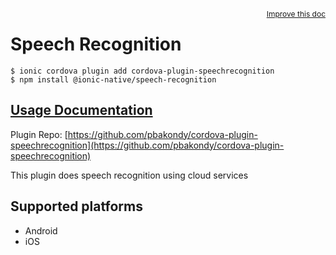 <a style="float:right;font-size:12px;" href="http://github.com/ionic-team/ionic-native/edit/master/src/@ionic-native/plugins/speech-recognition/index.ts#L50">
  Improve this doc
</a>

# Speech Recognition

```
$ ionic cordova plugin add cordova-plugin-speechrecognition
$ npm install @ionic-native/speech-recognition
```

## [Usage Documentation](https://ionicframework.com/docs/native/speech-recognition/)

Plugin Repo: [https://github.com/pbakondy/cordova-plugin-speechrecognition](https://github.com/pbakondy/cordova-plugin-speechrecognition)

This plugin does speech recognition using cloud services

## Supported platforms
- Android
- iOS



